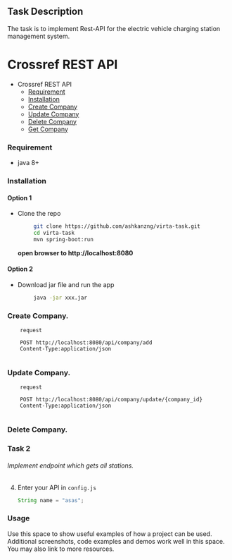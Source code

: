 ## Task Description

The task is to implement Rest-API for the electric vehicle charging station management system.

# Crossref REST API

- Crossref REST API
    - [Requirement](#requirement)
    - [Installation](#installation)
    - [Create Company](#create-company)
    - [Update Company](#update-company)
    - [Delete Company](#meta)
    - [Get Company](#meta)


### Requirement
* java 8+

### Installation  

#### Option 1
- Clone the repo
   ```sh
        git clone https://github.com/ashkanzng/virta-task.git
        cd virta-task
        mvn spring-boot:run 
   ```
  **open browser to http://localhost:8080**

#### Option 2
- Download jar file and run the app
   ```sh
        java -jar xxx.jar
   ```


### Create Company.

```JS
    request

    POST http://localhost:8080/api/company/add
    Content-Type:application/json


```

### Update Company.
```JS
    request

    POST http://localhost:8080/api/company/update/{company_id}
    Content-Type:application/json
    
```
    
### Delete Company.
    



### Task 2

###### Implement endpoint which gets all stations.

4. Enter your API in `config.js`
   ```Java
   String name = "asas";

### Usage

Use this space to show useful examples of how a project can be used. Additional screenshots, code examples and demos work well in this space. You may also link to more resources.

